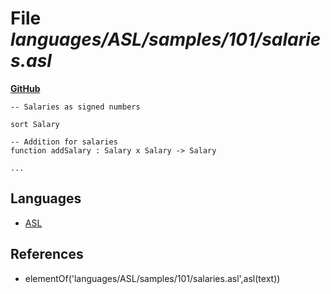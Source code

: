 # File _languages/ASL/samples/101/salaries.asl_
**[GitHub](https://github.com/softlang/yas/blob/master/languages/ASL/samples/101/salaries.asl)**
```
-- Salaries as signed numbers

sort Salary

-- Addition for salaries
function addSalary : Salary x Salary -> Salary

...
```

## Languages
* [ASL](../languages/ASL.md)

## References
* elementOf('languages/ASL/samples/101/salaries.asl',asl(text))
